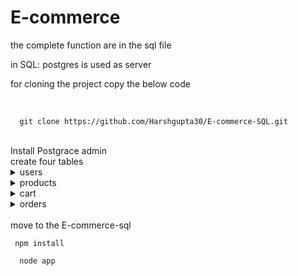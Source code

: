 # E-commerce
<p>the complete function are in the sql file</p>
<p> in SQL: postgres is used as server</p>

<p>for cloning the project copy the below code</p><br>

```
  git clone https://github.com/Harshgupta30/E-commerce-SQL.git
  ```
<br>
Install Postgrace admin<br>
create four tables<br>
<!-- ### users -->
<details>
<summary>users</summary>
1:"name"<br>
2:"username"<br>
3:"password"<br>
4:"email"<br>
5:"isverified"<br>
6:"token"<br>
7:"usertype"<br>
</details>
<!-- ### products -->
<details>
<summary>products</summary>
1:"id"<br>
2:"image"<br>
3:"name"<br>
4:"price"<br>
5:"details"<br>
6:"seller"<br>
7:"status"<br>
8:"quantity"<br>
</details>
<!-- ### cart -->
<details>
<summary>cart</summary>
1:"id"<br>
2:"username"<br>
3:"quantity"<br>
</details>
<!-- ### orders -->
<details>
<summary>orders</summary>
1:"id"<br>
2:"pid"<br>
3:"seller"<br>
4:"username"<br>
5:"quantity"<br>
</details><br>
move to the E-commerce-sql<br>

```
 npm install
  ```

```
  node app
  ```


<br>